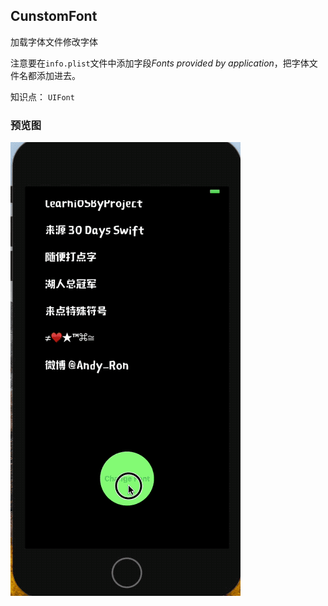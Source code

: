 CunstomFont
---------

加载字体文件修改字体

注意要在`info.plist`文件中添加字段*Fonts provided by application*，把字体文件名都添加进去。

知识点： `UIFont`

### 预览图

![CunstomFont](./CunstomFont.gif)